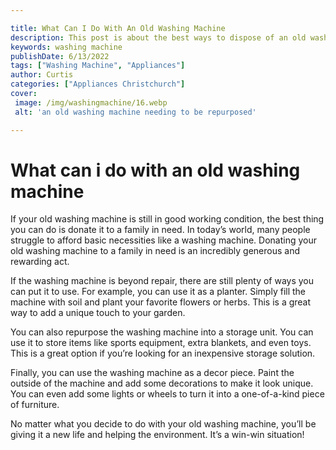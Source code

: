 ```yaml
---

title: What Can I Do With An Old Washing Machine
description: This post is about the best ways to dispose of an old washing machine, read on to find out more!
keywords: washing machine
publishDate: 6/13/2022
tags: ["Washing Machine", "Appliances"]
author: Curtis
categories: ["Appliances Christchurch"]
cover: 
 image: /img/washingmachine/16.webp
 alt: 'an old washing machine needing to be repurposed'

---
```


# What can i do with an old washing machine

If your old washing machine is still in good working condition, the best thing you can do is donate it to a family in need. In today’s world, many people struggle to afford basic necessities like a washing machine. Donating your old washing machine to a family in need is an incredibly generous and rewarding act.

If the washing machine is beyond repair, there are still plenty of ways you can put it to use. For example, you can use it as a planter. Simply fill the machine with soil and plant your favorite flowers or herbs. This is a great way to add a unique touch to your garden.

You can also repurpose the washing machine into a storage unit. You can use it to store items like sports equipment, extra blankets, and even toys. This is a great option if you’re looking for an inexpensive storage solution.

Finally, you can use the washing machine as a decor piece. Paint the outside of the machine and add some decorations to make it look unique. You can even add some lights or wheels to turn it into a one-of-a-kind piece of furniture.

No matter what you decide to do with your old washing machine, you’ll be giving it a new life and helping the environment. It’s a win-win situation!


